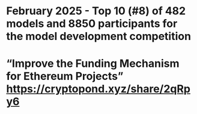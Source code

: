 # February 2025 - Top 10 (#8) of 482 models and 8850 participants for the model development competition 
# “Improve the Funding Mechanism for Ethereum Projects” https://cryptopond.xyz/share/2qRpy6   
